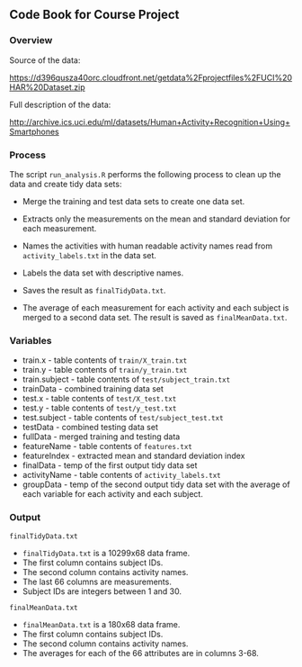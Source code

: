 ## Code Book for Course Project

### Overview

Source of the data: 

https://d396qusza40orc.cloudfront.net/getdata%2Fprojectfiles%2FUCI%20HAR%20Dataset.zip

Full description of the data: 

http://archive.ics.uci.edu/ml/datasets/Human+Activity+Recognition+Using+Smartphones

### Process

The script `run_analysis.R` performs the following process to clean up the data and create tidy data sets:

- Merge the training and test data sets to create one data set.

- Extracts only the measurements on the mean and standard deviation for each measurement.

- Names the activities with human readable activity names read from `activity_labels.txt` in the data set.

- Labels the data set with descriptive names.

- Saves the result as `finalTidyData.txt`.

- The average of each measurement for each activity and each subject is merged to a second data set. The result is saved as `finalMeanData.txt`.

### Variables

- train.x - table contents of `train/X_train.txt`
- train.y - table contents of `train/y_train.txt`
- train.subject - table contents of `test/subject_train.txt`
- trainData - combined training data set
- test.x - table contents of `test/X_test.txt`
- test.y - table contents of `test/y_test.txt`
- test.subject - table contents of `test/subject_test.txt`
- testData - combined testing data set
- fullData - merged training and testing data
- featureName - table contents of `features.txt`
- featureIndex - extracted mean and standard deviation index
- finalData - temp of the first output tidy data set
- activityName - table contents of `activity_labels.txt`
- groupData - temp of the second output tidy data set with the average of each variable for each activity and each subject.

### Output

`finalTidyData.txt`

- `finalTidyData.txt` is a 10299x68 data frame.
- The first column contains subject IDs.
- The second column contains activity names.
- The last 66 columns are measurements.
- Subject IDs are integers between 1 and 30.

`finalMeanData.txt`

- `finalMeanData.txt` is a 180x68 data frame.
- The first column contains subject IDs.
- The second column contains activity names.
- The averages for each of the 66 attributes are in columns 3-68.

